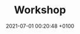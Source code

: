---
layout: post
title:  Workshop
date: 2021-07-01 00:20:48 +0100
data-calendario:
  - link: <a href="https://www.carrozzerienot.com/workshop-fabio-condemi"> <b>09-12 Gennaio 2023</b>, Taccuino Notturno, studi attorno all'opera di Thomas Ligotti, Carrozzerie n.o.t, Roma</a>
category: calendar
ticket: "https://www.carrozzerienot.com/workshop-fabio-condemi#:~:text=per%20partecipare%20clicca%20qui"
---